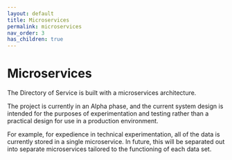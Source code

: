 ```yaml
---
layout: default
title: Microservices
permalink: microservices
nav_order: 3
has_children: true
---
```

# Microservices

The Directory of Service is built with a microservices architecture.

The project is currently in an Alpha phase, and the current system design is intended for the purposes of experimentation and testing rather than a practical design for use in a production environment.

For example, for expedience in technical experimentation, all of the data is currently stored in a single microservice. In future, this will be separated out into separate microservices tailored to the functioning of each data set.
